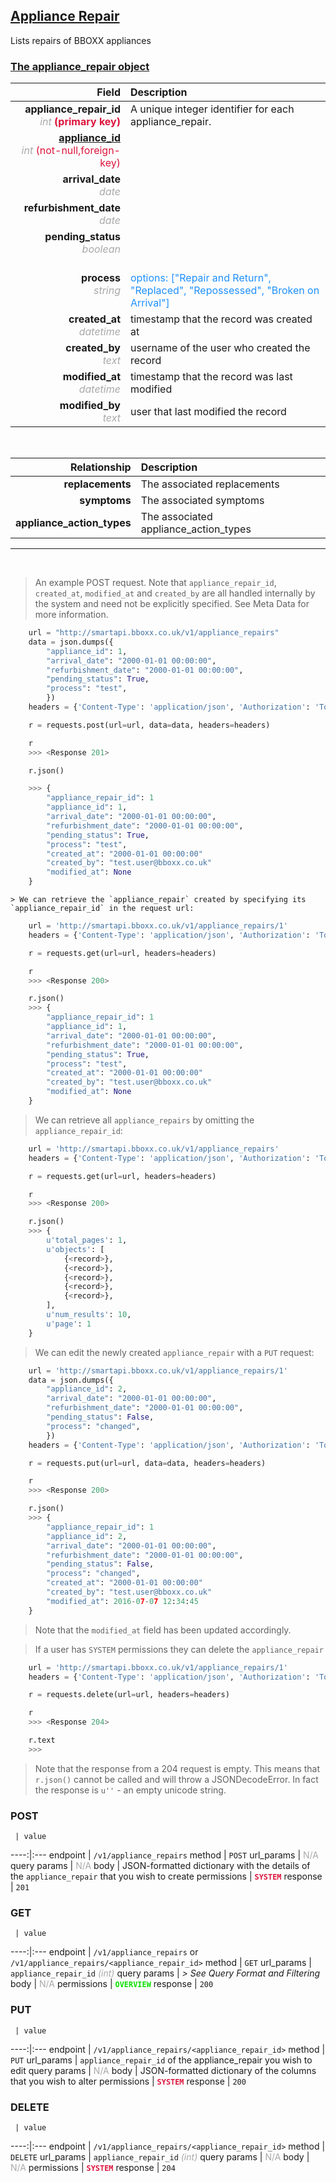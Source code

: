 ## <u>Appliance Repair</u>
Lists repairs of BBOXX appliances


### <u>The appliance_repair object</u>

Field | Description
------:|:------------
__appliance_repair_id__ <br><font color="DarkGray">_int_</font> <font color="Crimson">__(primary key)__</font> | A unique integer identifier for each appliance_repair.
__<a href="/#appliance">appliance_id</a>__ <br><font color="DarkGray">_int_</font> <font color="Crimson">(not-null,foreign-key)</font> | 
__arrival_date__ <br><font color="DarkGray">_date_</font> <font color="Crimson"></font> | 
__refurbishment_date__ <br><font color="DarkGray">_date_</font> <font color="Crimson"></font> | 
__pending_status__ <br><font color="DarkGray">_boolean_</font> <font color="Crimson"></font> | 
__process__ <br><font color="DarkGray">_string_</font> <font color="Crimson"></font> | <br><font color="DodgerBlue">options: ["Repair and Return", "Replaced", "Repossessed", "Broken on Arrival"]</font>
__created_at__  <br><font color="DarkGray">_datetime_</font> | timestamp that the record was created at
__created_by__  <br><font color="DarkGray">_text_</font>| username of the user who created the record
__modified_at__ <br><font color="DarkGray">_datetime_</font>| timestamp that the record was last modified
__modified_by__ <br><font color="DarkGray">_text_</font>| user that last modified the record

<br>

Relationship | Description
-------------:|:------------
__replacements__ | The associated replacements
__symptoms__ | The associated symptoms
__appliance_action_types__ | The associated appliance_action_types


<hr>
<br>

> An example POST request. Note that `appliance_repair_id`, `created_at`, `modified_at` and `created_by` are all handled internally by the system and need not be explicitly specified. See Meta Data for more information.

```python
    url = "http://smartapi.bboxx.co.uk/v1/appliance_repairs"
    data = json.dumps({
		"appliance_id": 1,
		"arrival_date": "2000-01-01 00:00:00",
		"refurbishment_date": "2000-01-01 00:00:00",
		"pending_status": True,
		"process": "test",
		})
    headers = {'Content-Type': 'application/json', 'Authorization': 'Token token=A_VALID_TOKEN'}

    r = requests.post(url=url, data=data, headers=headers)

    r
    >>> <Response 201>

    r.json()

    >>> {
		"appliance_repair_id": 1
		"appliance_id": 1,
		"arrival_date": "2000-01-01 00:00:00",
		"refurbishment_date": "2000-01-01 00:00:00",
		"pending_status": True,
		"process": "test",
		"created_at": "2000-01-01 00:00:00"
		"created_by": "test.user@bboxx.co.uk"
		"modified_at": None
	}
```

    > We can retrieve the `appliance_repair` created by specifying its `appliance_repair_id` in the request url:

```python
    url = 'http://smartapi.bboxx.co.uk/v1/appliance_repairs/1'
    headers = {'Content-Type': 'application/json', 'Authorization': 'Token token=A_VALID_TOKEN'}

    r = requests.get(url=url, headers=headers)

    r
    >>> <Response 200>

    r.json()
    >>> {
		"appliance_repair_id": 1
		"appliance_id": 1,
		"arrival_date": "2000-01-01 00:00:00",
		"refurbishment_date": "2000-01-01 00:00:00",
		"pending_status": True,
		"process": "test",
		"created_at": "2000-01-01 00:00:00"
		"created_by": "test.user@bboxx.co.uk"
		"modified_at": None
	}
```

> We can retrieve all `appliance_repairs` by omitting the `appliance_repair_id`:

```python
    url = 'http://smartapi.bboxx.co.uk/v1/appliance_repairs'
    headers = {'Content-Type': 'application/json', 'Authorization': 'Token token=A_VALID_TOKEN'}

    r = requests.get(url=url, headers=headers)

    r
    >>> <Response 200>

    r.json()
    >>> {
        u'total_pages': 1,
        u'objects': [
            {<record>},
            {<record>},
            {<record>},
            {<record>},
            {<record>},
        ],
        u'num_results': 10,
        u'page': 1
    }
```

> We can edit the newly created `appliance_repair` with a `PUT` request:

```python
    url = 'http://smartapi.bboxx.co.uk/v1/appliance_repairs/1'
    data = json.dumps({
		"appliance_id": 2,
		"arrival_date": "2000-01-01 00:00:00",
		"refurbishment_date": "2000-01-01 00:00:00",
		"pending_status": False,
		"process": "changed",
		})
    headers = {'Content-Type': 'application/json', 'Authorization': 'Token token=A_VALID_TOKEN'}

    r = requests.put(url=url, data=data, headers=headers)

    r
    >>> <Response 200>

    r.json()
    >>> {
		"appliance_repair_id": 1
		"appliance_id": 2,
		"arrival_date": "2000-01-01 00:00:00",
		"refurbishment_date": "2000-01-01 00:00:00",
		"pending_status": False,
		"process": "changed",
		"created_at": "2000-01-01 00:00:00"
		"created_by": "test.user@bboxx.co.uk"
		"modified_at": 2016-07-07 12:34:45
	}
```
> Note that the `modified_at` field has been updated accordingly.

> If a user has `SYSTEM` permissions they can delete the `appliance_repair`

```python
    url = 'http://smartapi.bboxx.co.uk/v1/appliance_repairs/1'
    headers = {'Content-Type': 'application/json', 'Authorization': 'Token token=A_VALID_TOKEN'}

    r = requests.delete(url=url, headers=headers)

    r
    >>> <Response 204>

    r.text
    >>>
```
> Note that the response from a 204 request is empty. This means that `r.json()` cannot be called and will throw a JSONDecodeError. In fact the response is `u''` - an empty unicode string.



### POST
     | value
 ----:|:---
endpoint | `/v1/appliance_repairs`
method | `POST`
url_params | <font color="DarkGray">N/A</font>
query params | <font color="DarkGray">N/A</font>
body | JSON-formatted dictionary with the details of the `appliance_repair` that you wish to create
permissions | <font color="Crimson">__`SYSTEM`__</font>
response | `201`

### GET
     | value
 ----:|:---
endpoint | `/v1/appliance_repairs` or `/v1/appliance_repairs/<appliance_repair_id>`
method | `GET`
url_params | `appliance_repair_id` <font color="DarkGray">_(int)_</font>
query params | *> See Query Format and Filtering*
body | <font color="DarkGray">N/A</font>
permissions | <font color="Jade">__`OVERVIEW`__</font>
response | `200`

### PUT
     | value
 ----:|:---
endpoint | `/v1/appliance_repairs/<appliance_repair_id>`
method | `PUT`
url_params | `appliance_repair_id` of the appliance_repair you wish to edit
query params | <font color="DarkGray">N/A</font>
body | JSON-formatted dictionary of the columns that you wish to alter
permissions | <font color="Crimson">__`SYSTEM`__</font>
response | `200`

### DELETE
     | value
 ----:|:---
endpoint | `/v1/appliance_repairs/<appliance_repair_id>`
method | `DELETE`
url_params | `appliance_repair_id` <font color="DarkGray">_(int)_</font>
query params | <font color="DarkGray">N/A</font>
body | <font color="DarkGray">N/A</font>
permissions | <font color="Crimson">__`SYSTEM`__</font>
response | `204`

    